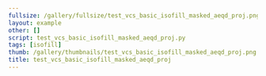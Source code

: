 ```yaml
---
fullsize: /gallery/fullsize/test_vcs_basic_isofill_masked_aeqd_proj.png
layout: example
other: []
script: test_vcs_basic_isofill_masked_aeqd_proj.py
tags: [isofill]
thumb: /gallery/thumbnails/test_vcs_basic_isofill_masked_aeqd_proj.png
title: test_vcs_basic_isofill_masked_aeqd_proj
---
```

